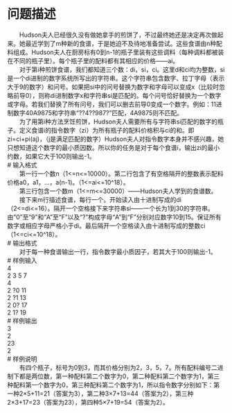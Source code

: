 <div id="pcont1" style="margin-top:20px; display:block;">

# 问题描述

<div class="pdcont">　　Hudson夫人已经很久没有做她拿手的煎饼了，不过最终她还是决定再次做起来。她最近学到了m种新的食谱，于是她迫不及待地准备尝试。这些食谱由n种配料组成。Hudson夫人在厨房标有0到n-1的瓶子里装有这些调料（每种调料都被装在不同的瓶子里）。每个瓶子里的配料都有其相应的价格——ai。<br/>
　　对于第i种煎饼食谱，我们都知道三个数：di，si，ci。这里d和ci均为整数，si是一个di进制的数字系统所写出的字符串。这个字符串包含数字、拉丁字母（表示大于9的数字）和问号。如果把si中的问号替换为数字和字母可以变成x（比较时忽略前导0），则称di进制数字x和字符串si是匹配的。每个问号恰好替换为一个数字或字母。若我们替换了所有问号，我们可以删去前导0变成一个数字。例如：11进制数字40A9875和字符串“??4??987?”匹配，4A9875则不匹配。<br/>
　　为了用第i种方法烹饪煎饼，Hudson夫人需要所有与字符串si匹配的数字的瓶子。定义食谱i的指令数字（zi）为所有瓶子的配料价格积与ci的和。即zi=ci+pi(aj)，（j是满足匹配的数字）Hudson夫人对指令数字本身并不感兴趣，她只想知道这个数字的最小质因数。所以你的任务是对于每个食谱i，输出zi的最小约数，如果它大于100则输出-1。</div>
# 输入格式

<div class="pdcont">　　第一行一个数n（1&lt;=n&lt;=10000）。第二行包含了有空格隔开的整数表示配料价格a0，a1，...，a(n-1)。（1&lt;=ai&lt;=10^18）。<br/>
　　第三行包含一个数m（1&lt;=m&lt;=30000）——Hudson夫人学到的食谱数。<br/>
　　接下来m行描述食谱，每行一个。开始读入由十进制写成的di（2&lt;=di&lt;=16）。隔开一个空格接下来字符串si——一个长为1到30的字符串。由“0”至“9”和“A”至“F”以及“?”构成字母“A”到“F”分别对应数字10到15。保证所有数字或相应字母严格小于di。最后隔开一个空格读入由十进制写成的整数ci（1&lt;=ci&lt;=10^18）。</div>
# 输出格式

<div class="pdcont">　　对于每一种食谱输出一行，指令数字最小质因子，若其大于100则输出-1。</div>
# 样例输入

<div class="pddata">4<br/>
2 3 5 7<br/>
4<br/>
2 ?0 11<br/>
2 ?1 13<br/>
2 0? 17<br/>
2 1? 19</div>
# 样例输出

<div class="pddata">3<br/>
2<br/>
23<br/>
2</div>
# 样例说明

<div class="pdcont">　　有四个瓶子，标号为0到3，而其价格分别为2，3，5，7。所有配料编号二进制下都是两位数，第一种配料第二个数字为0，第二种配料第二个数字为1，第三种配料第一个数字为0，第三种配料第二个数字为1，所以指令数字分别如下：第一种2×5+11=21（答案为3），第二种3×7+13=44（答案为2），第三种2×3+17=23（答案为23），第四种5×7+19=54（答案为2）。</div>

</div>